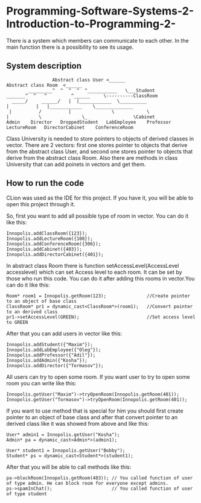 # Programming-Software-Systems-2-Introduction-to-Programming-2-

There is a system which members can communicate to each other. In the main function there is a possibility to see its usage.

## System description

                     Abstract class User <______                                     Abstract class Room  <______
            _________^  ^  ^  ^  ^___________   \___Student                  _______^  ^   ^         ^______     \----------ClassRoom
      _____/     ______/   |  |____________  \__________                    |          |   |____________    \______________            
     |          /          |               \            \                   |           \               \_                 \Cabinet
    Admin    Director   DroppedStudent   LabEmployee    Professor        LectureRoom   DirectorCabinet    ConferenceRoom

Class University is needed to store pointers to objects of derived classes in vector. There are 2 vectors: first one stores pointer to objects that derive from the abstract class User, and second one stores pointer to objects that derive from the abstract class Room. Also there are methods in class University that can add poinets in vectors and get them.

## How to run the code

 CLion was used as the IDE for this project. If you have it, you will be able to open this project through it.
 
 So, first you want to add all possible type of room in vector. You can do it like this:
 
    Innopolis.addClassRoom({123});
    Innopolis.addLectureRoom({108});
    Innopolis.addConferenceRoom({306});
    Innopolis.addCabinet({403});
    Innopolis.addDirectorCabinet({401});
 
In abstract class Room there is function setAccessLevel(AccessLevel accesslevel) which can set Access level to each room. It can be set by those who run this code. You can do it after adding this rooms in vector.You can do it like this:

    Room* room1 = Innopolis.getRoom(123);               //Create pointer to an object of base class 
    ClassRoom* pr1 = dynamic_cast<ClassRoom*>(room1);   //Convert pointer to an derived class  
    pr1->setAccessLevel(GREEN);                         //Set access level to GREEN
    
  After that you can add users in vector like this:
    
    Innopolis.addStudent({"Maxim"});
    Innopolis.addLabEmployee({"Oleg"});
    Innopolis.addProfessor({"Adil"});
    Innopolis.addAdmin({"Kosha"});
    Innopolis.addDirector({"Tormasov"});
    
All users can try to open some room. If you want user to try to open some room you can write like this:

    Innopolis.getUser("Maxim")->tryOpenRoom(Innopolis.getRoom(401));
    Innopolis.getUser("Tormasov")->tryOpenRoom(Innopolis.getRoom(401));
    
If you want to use method that is special for him you should first create pointer to an object of base class and after that convert pointer to an derived class like it was showed from above and like this: 

    User* admin1 = Innopolis.getUser("Kosha");
    Admin* pa = dynamic_cast<Admin*>(admin1);

    User* student1 = Innopolis.getUser("Bobby");
    Student* ps = dynamic_cast<Student*>(student1);

After that you will be able to call methods like this:

    pa->blockRoom(Innopolis.getRoom(403)); // You called function of user of type admin. He can block room for everyone except admins.
    ps->spamInChat();                      // You called function of user of type student


